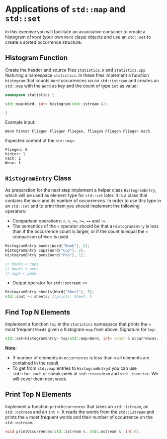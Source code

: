 # Applications of `std::map` and `std::set`

In this exercise you will facilitate an associative container to create a histogram of `Word` (your own `Word` class) objects and use an `std::set` to create a sorted occurrence structure.

## Histogram Function

Create the header and source files `statistics.h` and `statistics.cpp` featuring a namespace `statistics`. In these files implement a function `histogram` that counts `Word` occurrences on an `std::istream` and creates an `std::map` with the `Word` as key and the count of type `int` as value:

```cpp
namespace statistics {

std::map<Word, int> histogram(std::istream &);

}
```

Example input:

```
Wenn hinter Fliegen Fliegen fliegen, fliegen Fliegen Fliegen nach.
```

Expected content of the `std::map`:

```
Fliegen: 6
hinter: 1
nach: 1
Wenn: 1
```


## `HistogramEntry` Class

As preparation for the next step implement a helper class `HistogramEntry`, which will be used as element type for `std::set` later. It is a class that contains the `Word` and its number of occurrences. In order to use this type in an `std::set` and to print them you should implement the following operators:

* Comparison operations: `<`, `>`, `<=`, `>=`, `==` and `!=`
* The semantics of the `<` operator should be that a `HistogramEntry` is less than if the occurrence count is larger, or if the count is equal the `<` comparison of `Word` is used.

```cpp
HistogramEntry books{Word{"Book"}, 2};
HistogramEntry cups{Word{"Cup"}, 2};
HistogramEntry pens{Word{"Pen"}, 1};

// books < cups
// books < pens
// cups < pens
```

* Output operator for `std::ostream`: `<<`

```cpp
HistogramEntry sheets{Word{"Sheet"}, 5};
std::cout << sheets; //prints: Sheet: 5
```


## Find Top N Elements

Implement a function `top` in the `statistics` namespace that prints the `n` most frequent `Word`s given a histogram-`map` from above. Signature for `top`:

```cpp
std::set<HistogramEntry> top(std::map<Word, int> const & occurrences, int n);
```

**Note:**
* If number of elements in `occurrences` is less than `n` all elements are contained in the result.
* To get from `std::map` entries to `HistogramEntry`s you can use `std::for_each` or sneak-peek at `std::transform` and `std::inserter`. We will cover them next week.


## Print Top N Elements

Implement a function `printOccurrences` that takes an `std::istream`, an `std::ostream` and an `int n`. It reads the words from the `std::istream` and prints the `n` most frequent words and their number of occurrence on the `std::ostream`.

```cpp
void printOccurrences(std::istream &, std::ostream &, int n);
```